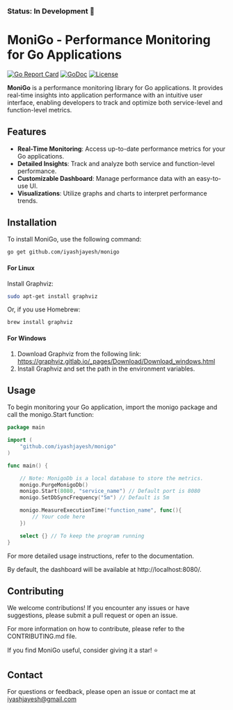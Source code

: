 ### Status: In Development 🚧

# MoniGo - Performance Monitoring for Go Applications

[![Go Report Card](https://goreportcard.com/badge/github.com/iyashjayesh/monigo)](https://goreportcard.com/report/github.com/iyashjayesh/monigo)
[![GoDoc](https://godoc.org/github.com/iyashjayesh/monigo?status.svg)](https://pkg.go.dev/github.com/iyashjayesh/monigo)
[![License](https://img.shields.io/badge/License-Apache%202.0-blue.svg)](https://opensource.org/licenses/Apache-2.0)

**MoniGo** is a performance monitoring library for Go applications. It provides real-time insights into application performance with an intuitive user interface, enabling developers to track and optimize both service-level and function-level metrics.

## Features

- **Real-Time Monitoring**: Access up-to-date performance metrics for your Go applications.
- **Detailed Insights**: Track and analyze both service and function-level performance.
- **Customizable Dashboard**: Manage performance data with an easy-to-use UI.
- **Visualizations**: Utilize graphs and charts to interpret performance trends.

## Installation

To install MoniGo, use the following command:

```bash
go get github.com/iyashjayesh/monigo
```

#### For Linux

Install Graphviz:

```bash
sudo apt-get install graphviz
```

Or, if you use Homebrew:

```bash
brew install graphviz
```

#### For Windows

1. Download Graphviz from the following link: https://graphviz.gitlab.io/_pages/Download/Download_windows.html
2. Install Graphviz and set the path in the environment variables.

## Usage

To begin monitoring your Go application, import the monigo package and call the monigo.Start function:

```go
package main

import (
    "github.com/iyashjayesh/monigo"
)

func main() {

    // Note: MonigoDb is a local database to store the metrics.
	monigo.PurgeMonigoDb()
	monigo.Start(8080, "service_name") // Default port is 8080
	monigo.SetDbSyncFrequency("5m") // Default is 5m

    monigo.MeasureExecutionTime("function_name", func(){
        // Your code here
    })

    select {} // To keep the program running
}
```

For more detailed usage instructions, refer to the documentation.

By default, the dashboard will be available at http://localhost:8080/.

## Contributing

We welcome contributions! If you encounter any issues or have suggestions, please submit a pull request or open an issue.

For more information on how to contribute, please refer to the CONTRIBUTING.md file.

If you find MoniGo useful, consider giving it a star! ⭐

## Contact

For questions or feedback, please open an issue or contact me at iyashjayesh@gmail.com

<!-- ## Star History

[![Star History Chart](https://api.star-history.com/svg?repos=iyashjayesh/monigo&type=Date)](https://star-history.com/#iyashjayesh/monigo&Date) -->

<!-- Next things to do -->

<!-- / StartDashboard  -->

<!-- 1. Register StoreInfo Only once when the server starts
   Now on every time interval, do below things:
1. Store Service Metrics
1. Store Runtime Metrics -->
